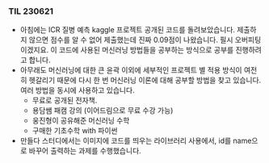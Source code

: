 ### TIL 230621
 - 아침에는 ICR 질병 예측 kaggle 프로젝트 공개된 코드를 돌려보았습니다. 제출하지 않으면 점수를 알 수 없어 제출했는데 진짜 0.09점이 나왔습니다. 필시 오버피팅이겠지요. 이 코드에 사용된 머신러닝 방법들을 공부하는 방식으로 공부를 진행하려고 합니다.
 - 아무래도 머신러닝에 대한 큰 윤곽 이외에 세부적인 프로젝트 별 적용 방식이 여전히 헷갈리기 때문에 다시 한 번 머신러닝 이론에 대해 공부할 방법을 찾고 있습니다. 여러 방법을 동시에 사용하고 있습니다. 
     * 무료로 공개된 전자책.
     * 용담쌤 패캠 강의 (이어드림으로 무료 수강 가능)
     * 웅진형이 공유해준 머신러닝 수학
     * 구매한 기초수학 with 파이썬
 - 만들다 스터디에서는 이미지에 코드를 띄우는 라이브러리 사용에서, id를 name으로 바꾸어 출력하는 과제를 수행했습니다. 